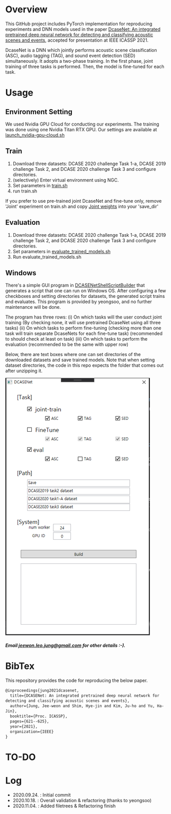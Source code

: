 # Overview
This GitHub project includes PyTorch implementation for reproducing experiments and DNN models used in the paper
[DcaseNet: An integrated pretrained deep neural network for detecting and classifying acoustic scenes and events]( https://arxiv.org/abs/2009.09642 ), accepted for presentation at IEEE ICASSP 2021.

DcaseNet is a DNN which jointly performs acoustic scene classification (ASC), audio tagging (TAG), and sound event detection (SED) simultaneously.
It adopts a two-phase training. In the first phase, joint training of three tasks is performed. Then, the model is fine-tuned for each task. 


# Usage

## Environment Setting
We used Nvidia GPU Cloud for conducting our experiments. The training was done using one Nvidia Titan RTX GPU. Our settings are available at [launch_nvidia-gpu-cloud.sh]( https://github.com/Jungjee/DcaseNet/blob/master/launch_nvidia-gpu-cloud.sh )

## Train

1. Download three datasets: DCASE 2020 challenge Task 1-a, DCASE 2019 challenge Task 2, and DCASE 2020 challenge Task 3 and configure directories.
2. (selectively) Enter virtual environment using NGC. 
3. Set parameters in [train.sh](https://github.com/Jungjee/DcaseNet/blob/master/train.sh)
4. run train.sh

If you prefer to use pre-trained joint DcaseNet and fine-tune only, remove 'Joint' experiment on train.sh and copy [Joint weights](https://github.com/Jungjee/DcaseNet/tree/master/weights/Joint) into your 'save_dir'

##  Evaluation

1. Download three datasets: DCASE 2020 challenge Task 1-a, DCASE 2019 challenge Task 2, and DCASE 2020 challenge Task 3 and configure directories.
2. Set parameters in [evaluate_trained_models.sh](https://github.com/Jungjee/DcaseNet/blob/master/evaluate_trained_models.sh)
3. Run evaluate_trained_models.sh

## Windows
There's a simple GUI program in [DCASENetShellScriptBuilder](https://github.com/Jungjee/DcaseNet/tree/develop/DCASENetShellScriptBuilder) that generates a script that one can run on Windows OS.
After configuring a few checkboxes and setting directories for datasets, the generated script trains and evaluates.
This program is provided by yeongsoo, and no further maintenance will be done. 

The program has three rows: 
  (i)   On which tasks will the user conduct joint training
        (By checking none, it will use pretrained DcaseNet using all three tasks)
  (ii)  On which tasks to perform fine-tuning 
        (checking more than one task will train separate DcaseNets for each fine-tune task)
        (recommended to should check at least on task)
  (iii) On which tasks to perform the evaluation
        (recommended to be the same with upper row)

Below, there are text boxes where one can set directories of the downloaded datasets and save trained models. 
Note that when setting dataset directories, the code in this repo expects the folder that comes out after unzipping it. 

![DCASENetShellScriptBuilder](https://github.com/Jungjee/DcaseNet/blob/develop/DCASENetShellScriptBuilder/image.PNG?raw=true)

##### Email jeewon.leo.jung@gmail.com for other details :-).

# BibTex

This repository provides the code for reproducing the below paper. 
```
@inproceedings{jung2021dcasenet,
  title={DCASENet: An integrated pretrained deep neural network for detecting and classifying acoustic scenes and events},
  author={Jung, Jee-weon and Shim, Hye-jin and Kim, Ju-ho and Yu, Ha-Jin},
  booktitle={Proc. ICASSP},
  pages={621--625},
  year={2021},
  organization={IEEE}
}
```

# TO-DO

# Log
- 2020.09.24. : Initial commit
- 2020.10.18. : Overall validation & refactoring (thanks to yeongsoo)
- 2020.11.04. : Added filetrees & Refactoring finish
